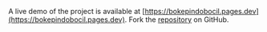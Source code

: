 A live demo of the project is available at [https://bokepindobocil.pages.dev](https://bokepindobocil.pages.dev).
Fork the [repository](https://github.com/jojtoview/bokepindobocil) on GitHub.